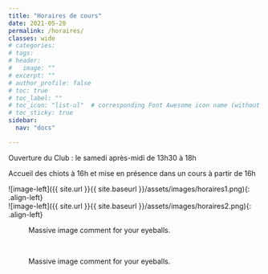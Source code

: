 ```yaml
---
title: "Horaires de cours"
date: 2021-05-20
permalink: /horaires/
classes: wide
# categories: 
# tags: 
# header:
#   image: ""
# excerpt: ""
# author_profile: false
# toc: true
# toc_label: ""
# toc_icon: "list-ul"  # corresponding Font Awesome icon name (without fa prefix)
# toc_sticky: true
sidebar:
  nav: "docs"

---
```


<div class="notice" markdown="1">

Ouverture du Club : le samedi après-midi de 13h30 à 18h

</div>

Accueil des chiots à 16h et mise en présence dans un cours à partir de 16h

![image-left]({{ site.url }}{{ site.baseurl }}/assets/images/horaires1.png){: .align-left}
<br>
![image-left]({{ site.url }}{{ site.baseurl }}/assets/images/horaires2.png){: .align-left} 

<figure style="width: 1200px">
  <img src="{{ site.url }}{{ site.baseurl }}/assets/images/horaires1.png" alt="">
  <figcaption>Massive image comment for your eyeballs.</figcaption>
</figure> 

<br>

<figure style="width: 1200px">
  <img src="{{ site.url }}{{ site.baseurl }}/assets/images/horaires2.png" alt="">
  <figcaption>Massive image comment for your eyeballs.</figcaption>
</figure> 

